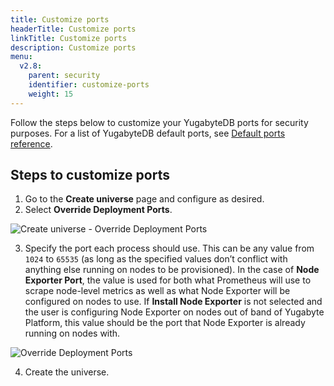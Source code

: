 ```yaml
---
title: Customize ports
headerTitle: Customize ports
linkTitle: Customize ports
description: Customize ports
menu:
  v2.8:
    parent: security
    identifier: customize-ports
    weight: 15
---
```


Follow the steps below to customize your YugabyteDB ports for security purposes.
For a list of YugabyteDB default ports, see [Default ports reference](../../../reference/configuration/default-ports).

## Steps to customize ports

1. Go to the **Create universe** page and configure as desired.
2. Select **Override Deployment Ports**.

![Create universe - Override Deployment Ports](/images/yp/security/override-deployment-ports.png)

3. Specify the port each process should use. This can be any value from `1024` to `65535` (as long as the specified values don’t conflict with anything else running on nodes to be provisioned). In the case of **Node Exporter Port**, the value is used for both what Prometheus will use to scrape node-level metrics as well as what Node Exporter will be configured on nodes to use. If **Install Node Exporter** is not selected and the user is configuring Node Exporter on nodes out of band of Yugabyte Platform, this value should be the port that Node Exporter is already running on nodes with.

![Override Deployment Ports](/images/yp/security/override-deployment-ports.png)

4. Create the universe.
